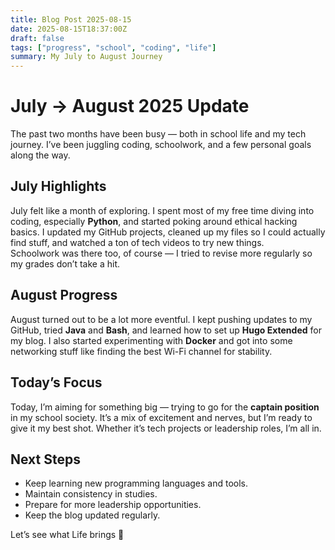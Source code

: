 ```yaml
---
title: Blog Post 2025-08-15
date: 2025-08-15T18:37:00Z
draft: false
tags: ["progress", "school", "coding", "life"]
summary: My July to August Journey
---
```


# July → August 2025 Update

The past two months have been busy — both in school life and my tech journey. I’ve been juggling coding, schoolwork, and a few personal goals along the way.

## July Highlights

July felt like a month of exploring. I spent most of my free time diving into coding, especially **Python**, and started poking around ethical hacking basics. I updated my GitHub projects, cleaned up my files so I could actually find stuff, and watched a ton of tech videos to try new things.  
Schoolwork was there too, of course — I tried to revise more regularly so my grades don’t take a hit.

## August Progress

August turned out to be a lot more eventful. I kept pushing updates to my GitHub, tried **Java** and **Bash**, and learned how to set up **Hugo Extended** for my blog. I also started experimenting with **Docker** and got into some networking stuff like finding the best Wi-Fi channel for stability.

## Today’s Focus

Today, I’m aiming for something big — trying to go for the **captain position** in my school society. It’s a mix of excitement and nerves, but I’m ready to give it my best shot. Whether it’s tech projects or leadership roles, I’m all in.

## Next Steps

- Keep learning new programming languages and tools.
- Maintain consistency in studies.
- Prepare for more leadership opportunities.
- Keep the blog updated regularly.

Let’s see what Life brings 🚀
